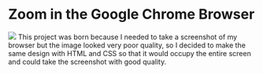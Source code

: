 # Zoom in the Google Chrome Browser
<img src="https://user-images.githubusercontent.com/65993425/139746744-6bc2f5c1-ffb2-48e5-9e33-633955cf161b.png">
This project was born because I needed to take a screenshot of my browser but the image looked very poor quality, so I decided to make the same design with HTML and CSS so that it would occupy the entire screen and could take the screenshot with good quality.
